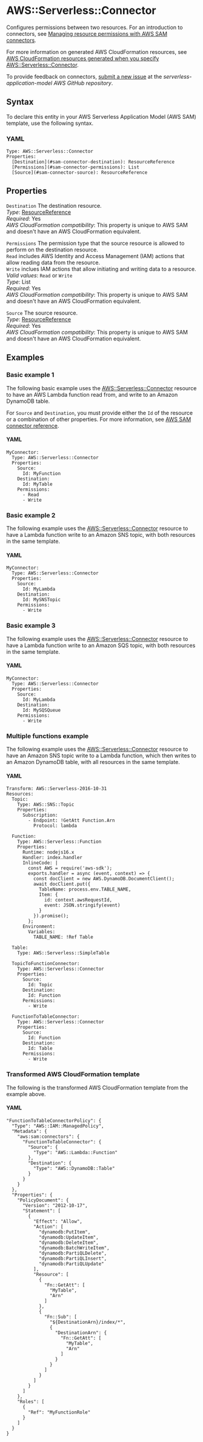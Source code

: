 # AWS::Serverless::Connector<a name="sam-resource-connector"></a>

Configures permissions between two resources\. For an introduction to connectors, see [Managing resource permissions with AWS SAM connectors](managing-permissions-connectors.md)\.

For more information on generated AWS CloudFormation resources, see [AWS CloudFormation resources generated when you specify AWS::Serverless::Connector](sam-specification-generated-resources-connector.md)\.

To provide feedback on connectors, [submit a new issue](https://github.com/aws/serverless-application-model/issues/new?assignees=&labels=area%2Fconnectors,stage%2Fneeds-triage&template=other.md&title=%28Feature%20Request%29) at the *serverless\-application\-model AWS GitHub repository*\.

## Syntax<a name="sam-resource-connector-syntax"></a>

To declare this entity in your AWS Serverless Application Model \(AWS SAM\) template, use the following syntax\.

### YAML<a name="sam-resource-connector-syntax.yaml"></a>

```
Type: AWS::Serverless::Connector
Properties:
  [Destination](#sam-connector-destination): ResourceReference
  [Permissions](#sam-connector-permissions): List
  [Source](#sam-connector-source): ResourceReference
```

## Properties<a name="sam-resource-connector-properties"></a>

 `Destination`   <a name="sam-connector-destination"></a>
The destination resource\.  
*Type*: [ResourceReference](sam-property-connector-resourcereference.md)  
*Required*: Yes  
*AWS CloudFormation compatibility*: This property is unique to AWS SAM and doesn't have an AWS CloudFormation equivalent\.

 `Permissions`   <a name="sam-connector-permissions"></a>
The permission type that the source resource is allowed to perform on the destination resource\.  
`Read` includes AWS Identity and Access Management \(IAM\) actions that allow reading data from the resource\.  
`Write` inclues IAM actions that allow initiating and writing data to a resource\.  
*Valid values*: `Read` or `Write`  
*Type*: List  
*Required*: Yes  
*AWS CloudFormation compatibility*: This property is unique to AWS SAM and doesn't have an AWS CloudFormation equivalent\.

 `Source`   <a name="sam-connector-source"></a>
The source resource\.  
*Type*: [ResourceReference](sam-property-connector-resourcereference.md)  
*Required*: Yes  
*AWS CloudFormation compatibility*: This property is unique to AWS SAM and doesn't have an AWS CloudFormation equivalent\.

## Examples<a name="sam-resource-connector--examples"></a>

### Basic example 1<a name="sam-resource-connector--examples--basic-example-1"></a>

The following basic example uses the [AWS::Serverless::Connector](#sam-resource-connector) resource to have an AWS Lambda function read from, and write to an Amazon DynamoDB table\.

For `Source` and `Destination`, you must provide either the `Id` of the resource or a combination of other properties\. For more information, see [AWS SAM connector reference](reference-sam-connector.md)\.

#### YAML<a name="sam-resource-connector--examples--basic-example-1--yaml"></a>

```
MyConnector:
  Type: AWS::Serverless::Connector
  Properties:
    Source:
      Id: MyFunction
    Destination:
      Id: MyTable
    Permissions:
      - Read
      - Write
```

### Basic example 2<a name="sam-resource-connector--examples--basic-example-2"></a>

The following example uses the [AWS::Serverless::Connector](#sam-resource-connector) resource to have a Lambda function write to an Amazon SNS topic, with both resources in the same template\.

#### YAML<a name="sam-resource-connector--examples--basic-example-2--yaml"></a>

```
MyConnector:
  Type: AWS::Serverless::Connector
  Properties:
    Source:
      Id: MyLambda
    Destination:
      Id: MySNSTopic
    Permissions:
      - Write
```

### Basic example 3<a name="sam-resource-connector--examples--basic-example-3"></a>

The following example uses the [AWS::Serverless::Connector](#sam-resource-connector) resource to have a Lambda function write to an Amazon SQS topic, with both resources in the same template\.

#### YAML<a name="sam-resource-connector--examples--basic-example-3--yaml"></a>

```
MyConnector:
  Type: AWS::Serverless::Connector
  Properties:
    Source:
      Id: MyLambda
    Destination:
      Id: MySQSQueue
    Permissions:
      - Write
```

### Multiple functions example<a name="sam-resource-connector--examples--multiple-functions-example"></a>

The following example uses the [AWS::Serverless::Connector](#sam-resource-connector) resource to have an Amazon SNS topic write to a Lambda function, which then writes to an Amazon DynamoDB table, with all resources in the same template\.

#### YAML<a name="sam-resource-connector--examples--multiple-functions-example--yaml"></a>

```
Transform: AWS::Serverless-2016-10-31
Resources:
  Topic:
    Type: AWS::SNS::Topic
    Properties:
      Subscription:
        - Endpoint: !GetAtt Function.Arn
          Protocol: lambda

  Function:
    Type: AWS::Serverless::Function
    Properties:
      Runtime: nodejs16.x
      Handler: index.handler
      InlineCode: |
        const AWS = require('aws-sdk');
        exports.handler = async (event, context) => {
          const docClient = new AWS.DynamoDB.DocumentClient();
          await docClient.put({ 
            TableName: process.env.TABLE_NAME, 
            Item: {
              id: context.awsRequestId,
              event: JSON.stringify(event)
            }
          }).promise();
        };
      Environment:
        Variables:
          TABLE_NAME: !Ref Table

  Table:
    Type: AWS::Serverless::SimpleTable

  TopicToFunctionConnector:
    Type: AWS::Serverless::Connector
    Properties:
      Source: 
        Id: Topic
      Destination: 
        Id: Function
      Permissions:
        - Write

  FunctionToTableConnector:
    Type: AWS::Serverless::Connector
    Properties:
      Source: 
        Id: Function
      Destination: 
        Id: Table
      Permissions:
        - Write
```

### Transformed AWS CloudFormation template<a name="sam-resource-connector--examples--transformed--template"></a>

The following is the transformed AWS CloudFormation template from the example above\.

#### YAML<a name="sam-resource-connector--examples--transformed--template--yaml"></a>

```
"FunctionToTableConnectorPolicy": {
  "Type": "AWS::IAM::ManagedPolicy",
  "Metadata": {
    "aws:sam:connectors": {
      "FunctionToTableConnector": {
        "Source": {
          "Type": "AWS::Lambda::Function"
        },
        "Destination": {
          "Type": "AWS::DynamoDB::Table"
        }
      }
    }
  },
  "Properties": {
    "PolicyDocument": {
      "Version": "2012-10-17",
      "Statement": [
        {
          "Effect": "Allow",
          "Action": [
            "dynamodb:PutItem",
            "dynamodb:UpdateItem",
            "dynamodb:DeleteItem",
            "dynamodb:BatchWriteItem",
            "dynamodb:PartiQLDelete",
            "dynamodb:PartiQLInsert",
            "dynamodb:PartiQLUpdate"
          ],
          "Resource": [
            {
              "Fn::GetAtt": [
                "MyTable",
                "Arn"
              ]
            },
            {
              "Fn::Sub": [
                "${DestinationArn}/index/*",
                {
                  "DestinationArn": {
                    "Fn::GetAtt": [
                      "MyTable",
                      "Arn"
                    ]
                  }
                }
              ]
            }
          ]
        }
      ]
    },
    "Roles": [
      {
        "Ref": "MyFunctionRole"
      }
    ]
  }
}
```